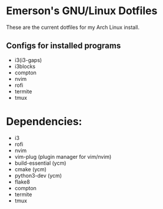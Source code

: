 # Emerson's GNU/Linux Dotfiles

These are the current dotfiles for my Arch Linux install.


## Configs for installed programs
* i3(i3-gaps)
* i3blocks
* compton
* nvim
* rofi
* termite
* tmux


# Dependencies:
* i3
* rofi
* nvim
* vim-plug (plugin manager for vim/nvim)
* build-essential (ycm)
* cmake (ycm)
* python3-dev (ycm)
* flake8
* compton
* termite
* tmux
